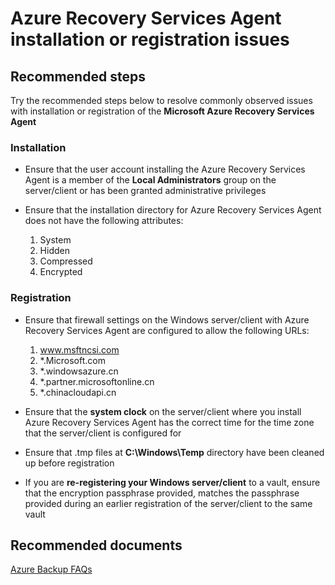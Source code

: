 <properties
	pageTitle="Azure Recovery Services Agent installation or registration issues"
	description="Azure Recovery Services Agent installation or registration issues"
	service="microsoft.recoveryservices"
	resource="vaults"
	authors="saurabhsensharma"
	displayOrder="4"
	selfHelpType="resource"
	supportTopicIds="32553287"
	resourceTags=""
	productPesIds="15207"
	cloudEnvironments="MoonCake"
	articleId="922bb97a-5ed2-44af-a953-bec1213aed57"
	ownershipId="StorageMediaEdge_Backup"
/>

# Azure Recovery Services Agent installation or registration issues

## **Recommended steps**
Try the recommended steps below to resolve commonly observed issues with installation or registration of the **Microsoft Azure Recovery Services Agent**

### **Installation**
* Ensure that the user account installing the Azure Recovery Services Agent is a member of the **Local Administrators** group on the server/client or has been granted administrative privileges

* Ensure that the installation directory for Azure Recovery Services Agent does not have the following attributes:<br>
    1. System
    2. Hidden
    3. Compressed
    4. Encrypted

### **Registration**
* Ensure that firewall settings on the Windows server/client with Azure Recovery Services Agent are configured to allow the following URLs: <br>
    1. www.msftncsi.com
    2. *.Microsoft.com
    3. *.windowsazure.cn
    4. *.partner.microsoftonline.cn
    5. *.chinacloudapi.cn

* Ensure that the **system clock** on the server/client where you install Azure Recovery Services Agent has the correct time for the time zone that the server/client is configured for

* Ensure that .tmp files at **C:\Windows\Temp** directory have been cleaned up before registration

* If you are **re-registering your Windows server/client** to a vault, ensure that the encryption passphrase provided, matches the passphrase provided during an earlier registration of the server/client to the same vault

## **Recommended documents**
[Azure Backup FAQs](https://docs.azure.cn/backup/backup-azure-backup-faq)<br>


